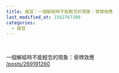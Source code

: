 ```yaml
---
title: 複習：一個解經時不能輕忽的現象：骨牌效應
last_modified_at: 1562767380
categories:
  - 複習
---
```


<p>&nbsp;</p>

<div>一個解經時不能輕忽的現象：骨牌效應<br>
<a href="/posts/269191260" target="_blank">/posts/269191260</a></div>

<div>&nbsp;</div>

